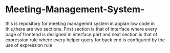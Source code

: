 # Meeting-Management-System-
this is repository for meeting managemnt system in appian low code
in this,there are two sections. First section is that of interface where every page of frontend is designed in interface part and next section is that of expression rule where every helper query for back end is configured by the use of expression rule
